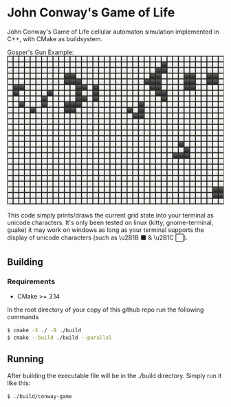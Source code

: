 # John Conway's Game of Life

John Conway's Game of Life cellular automaton simulation implemented in C++, with CMake as buildsystem.

Gosper's Gun Example:
![Preview animation of Gosper's Gun example](imgs/gospers_gun.gif)

This code simply prints/draws the current grid state into your terminal as unicode characters.
It's only been tested on linux (kitty, gnome-terminal, guake) it may work on windows as long as your terminal supports the display of unicode characters (such as \u2B1B ⬛ & \u2B1C ⬜).

## Building

### Requirements
* CMake >= 3.14

In the root directory of your copy of this github repo run the following commands

```sh
$ cmake -S ./ -B ./build
$ cmake --build ./build --parallel
```

## Running

After building the executable file will be in the ./build directory. Simply run it like this:

```sh
$ ./build/conway-game
```
